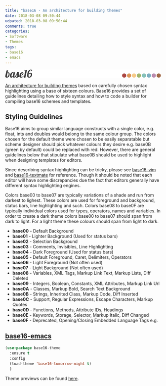 ```yaml
---
title: "base16 - An architecture for building themes"
date: 2018-03-08 09:50:44
udpated: 2018-03-08 09:50:44
comments: true
categories:
- Software
- Themes
tags:
- base16
- emacs
---
```


![](/images/base16.png)

[An architecture for building themes](http://chriskempson.com/projects/base16) based on carefully chosen syntax highlighting using a base of sixteen colours. Base16 provides a set of guidelines detailing how to style syntax and how to code a builder for compiling base16 schemes and templates.

## Styling Guidelines

Base16 aims to group similar language constructs with a single color, e.g. float, ints and doubles would belong to the same colour group. The colors chosen for the default theme were chosen to be easily separatable but scheme designer should pick whatever colours they desire e.g. base0B (green by default) could be replaced with red. However, there are general guidelines below that stipulate what base0B should be used to highlight when designing templates for editors.

Since describing syntax highlighting can be tricky, please see [base16-vim](https://github.com/chriskempson/base16-vim/) and [base16-textmate](https://github.com/chriskempson/base16-textmate/) for reference. Though it should be noted that each editor will have some discrepancies due the fact that editors generally have different syntax highlighting engines.

Colors base00 to base07 are typically variations of a shade and run from darkest to lighest. These colors are used for foreground and background, status bars, line highlighting and such. Colors base08 to base0F are typically individual colors used for types, operators, names and variables. In order to create a dark theme colors base00 to base07 should span from dark to light. For a light theme these colours should span from light to dark.
<!-- more -->
- **base00** - Default Background
- **base01** - Lighter Background (Used for status bars)
- **base02** - Selection Background
- **base03** - Comments, Invisibles, Line Highlighting
- **base04** - Dark Foreground (Used for status bars)
- **base05** - Default Foreground, Caret, Delimiters, Operators
- **base06** - Light Foreground (Not often used)
- **base07** - Light Background (Not often used)
- **base08** - Variables, XML Tags, Markup Link Text, Markup Lists, Diff Deleted
- **base09** - Integers, Boolean, Constants, XML Attributes, Markup Link Url
- **base0A** - Classes, Markup Bold, Search Text Background
- **base0B** - Strings, Inherited Class, Markup Code, Diff Inserted
- **base0C** - Support, Regular Expressions, Escape Characters, Markup Quotes
- **base0D** - Functions, Methods, Attribute IDs, Headings
- **base0E** - Keywords, Storage, Selector, Markup Italic, Diff Changed
- **base0F** - Deprecated, Opening/Closing Embedded Language Tags e.g. <?php ?>

## [base16-emacs](https://github.com/belak/base16-emacs)

```el
(use-package base16-theme
  :ensure t
  :config
  (load-theme 'base16-tomorrow-night t)
  )
```

Theme previews can be found [here](https://belak.github.io/base16-emacs/).
